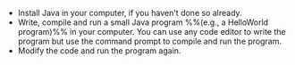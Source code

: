 <panel header="{{ icon_Q }} Run HelloWorld">
<question>

* Install Java in your computer, if you haven't done so already.
* Write, compile and run a small Java program %%(e.g., a HelloWorld program)%% in your computer. You can use any code editor to write the program but use the command prompt to compile and run the program.
* Modify the code and run the program again.

</question>
</panel>
